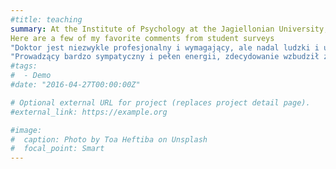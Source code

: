 ```yaml
---
#title: teaching
summary: At the Institute of Psychology at the Jagiellonian University, I teach subjects such as developmental psychology, research methods and intro to statistics, observation, cultural developmental psychology and development of communication and social cognition in early childhood.
Here are a few of my favorite comments from student surveys
"Doktor jest niezwykle profesjonalny i wymagający, ale nadal ludzki i uprzejmy. Zawsze chętny do pomocy, świetnie przekazuje informacje i swoją wiedzę."
"Prowadzący bardzo sympatyczny i pełen energii, zdecydowanie wzbudził zainteresowanie prezentowaną tematyką. Podziwiam cierpliwość i gotowość do pomocy." 
#tags:
#  - Demo
#date: "2016-04-27T00:00:00Z"

# Optional external URL for project (replaces project detail page).
#external_link: https://example.org

#image:
#  caption: Photo by Toa Heftiba on Unsplash
#  focal_point: Smart
---
```

